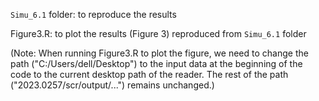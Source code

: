 `Simu_6.1` folder: to reproduce the results

Figure3.R: to plot the results (Figure 3) reproduced from `Simu_6.1` folder

(Note: When running Figure3.R to plot the figure, we need to change the path ("C:/Users/dell/Desktop") to the input data at the beginning of the code to the current desktop path of the reader. The rest of the path ("2023.0257/scr/output/...") remains unchanged.)
